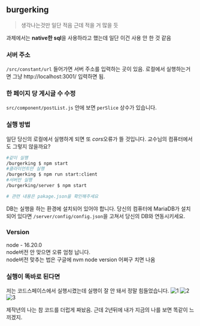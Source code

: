 ## burgerking

> 생각나는것만 일단 적음 근데 적을 거 많을 듯  

과제에서는 **native한 sql**을 사용하라고 했는데 일단 이건 사용 안 한 것 같음

### 서버 주소
`/src/constant/url` 들어가면 서버 주소를 입력하는 곳이 있음.
로컬에서 실행하는거면 그냥 http://localhost:3001/ 입력하면 됨.

### 한 페이지 당 게시글 수 수정
`src/component/postList.js` 안에 보면 `perSlice` 상수가 있습니다. 

### 실행 방법
일단 당신의 로컬에서 실행하게 되면 또 *cors*오류가 뜰 것입니다. 교수님의 컴퓨터에서도 그렇지 않을까요?
```bash
#같이 실행
/burgerking $ npm start
#클라이언트만 실행
/burgerking $ npm run start:client
#서버만 실행
/burgerking/server $ npm start

# 관련 내용은 pakage.json을 확인해주세요
```

DB는 실행을 하는 환경에 설치되어 있어야 합니다. 당신의 컴퓨터에 MariaDB가 설치되어 있다면 `/server/config/config.json`을 고쳐서 당신의 DB와 연동시키세요.

### Version
node - 16.20.0  
node버전 안 맞으면 오류 엄청 납니다.  
node버전 맞추는 법은 구글에 nvm node version 어쩌구 치면 나옴

### 실행이 똑바로 된다면
저는 코드스페이스에서 실행시켰는데 실행이 잘 안 돼서 정말 힘들었습니다. 
![1](https://user-images.githubusercontent.com/66898263/246614516-b1aef18d-6993-4216-85a4-b4f6459992bb.png)
![2](https://user-images.githubusercontent.com/66898263/246614536-851de461-cad3-4c6f-aa03-3020895c5ad4.png)
![3](https://user-images.githubusercontent.com/66898263/246614572-3167120c-3078-4bdc-8649-f169e3a56020.png)

제작년의 나는 참 코드를 더럽게 짜놨음. 근데 2년뒤에 내가 지금의 나를 보면 똑같이 느끼겠지.
